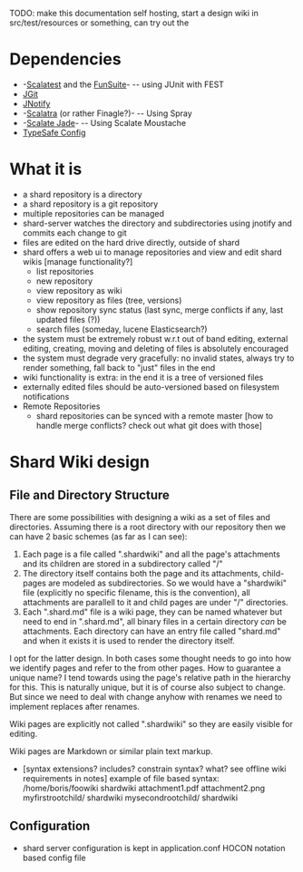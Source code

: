 TODO: make this documentation self hosting, start a design wiki in src/test/resources or something, can try out the 

# Dependencies
- -[Scalatest](http://www.scalatest.org/) and the [FunSuite](http://www.scalatest.org/getting_started_with_fun_suite)-
-- using JUnit with FEST
- [JGit](http://eclipse.org/jgit/)
- [JNotify](http://jnotify.sourceforge.net/)
- -[Scalatra](https://github.com/scalatra/scalatra) (or rather Finagle?)-
-- Using Spray
- -[Scalate Jade](http://scalate.fusesource.org/documentation/jade.html)-
-- Using Scalate Moustache
- [TypeSafe Config](https://github.com/typesafehub/config)

# What it is
- a shard repository is a directory
- a shard repository is a git repository
- multiple repositories can be managed
- shard-server watches the directory and subdirectories using jnotify and commits each change to git
- files are edited on the hard drive directly, outside of shard
- shard offers a web ui to manage repositories and view and edit shard wikis
  [manage functionality?]
  - list repositories
  - new repository
  - view repository as wiki
  - view repository as files (tree, versions)
  - show repository sync status (last sync, merge conflicts if any, last updated files (?))
  - search files (someday, lucene Elasticsearch?)
- the system must be extremely robust w.r.t out of band editing, external editing, creating, moving and deleting of files is absolutely encouraged
- the system must degrade very gracefully: no invalid states, always try to render something, fall back to "just" files in the end
- wiki functionality is extra: in the end it is a tree of versioned files
- externally edited files should be auto-versioned based on filesystem notifications 
- Remote Repositories
  - shard repositories can be synced with a remote master
    [how to handle merge conflicts? check out what git does with those]

# Shard Wiki design
## File and Directory Structure
There are some possibilities with designing a wiki as a set of files and directories. Assuming there is a root directory with our repository then we can have 2 basic schemes (as far as I can see):
1. Each page is a file called "<filename>.shardwiki" and all the page's attachments and its children are stored in a subdirectory called "<filename>/"
2. The directory itself contains both the page and its attachments, child-pages are modeled as subdirectories. So we would have a "shardwiki" file (explicitly no specific filename, this is the convention), all attachments are parallell to it and child pages are under "<childpage>/" directories.
3. Each ".shard.md" file is a wiki page, they can be named whatever but need to end in ".shard.md", 
   all binary files in a certain directory _can_ be attachments. Each directory can have an entry file called "shard.md" 
   and when it exists it is used to render the directory itself. 

I opt for the latter design. In both cases some thought needs to go into how we identify pages and refer to the from other pages. How to guarantee a unique name? I tend towards using the page's relative path in the hierarchy for this. This is naturally unique, but it is of course also subject to change. But since we need to deal with change anyhow with renames we need to implement replaces after renames.

Wiki pages are explicitly not called ".shardwiki" so they are easily visible for editing.

Wiki pages are Markdown or similar plain text markup.
- [syntax extensions? includes? constrain syntax? what? see offline wiki requirements in notes]
example of file based syntax:
	/home/boris/foowiki
		shardwiki
		attachment1.pdf
		attachment2.png
		myfirstrootchild/
			shardwiki
		mysecondrootchild/
			shardwiki

## Configuration
- shard server configuration is kept in application.conf HOCON notation based config file

